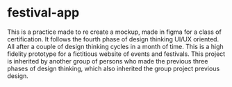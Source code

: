 # festival-app

This is a practice made to re create a mockup, made in figma for a class of certification. It follows the fourth phase of design thinking UI/UX oriented. All after a couple of design thinking cycles in a month of time. 
This is a high fidelity prototype for a fictitious website of events and festivals.
This project is inherited by another group of persons who made the previous three phases of design thinking, which also inherited the group project previous design.
